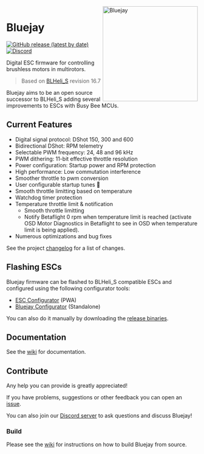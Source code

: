 <img align="right" src="bluejay.svg" alt="Bluejay" width="250">

# Bluejay

[![GitHub release (latest by date)](https://img.shields.io/github/downloads/mathiasvr/bluejay/latest/total?style=for-the-badge)](https://github.com/mathiasvr/bluejay/releases/latest)
[![Discord](https://img.shields.io/discord/811989862299336744?color=7289da&label=Discord&logo=discord&logoColor=white&style=for-the-badge)](https://discord.gg/phAmtxnMMN)

Digital ESC firmware for controlling brushless motors in multirotors.

> Based on [BLHeli_S](https://github.com/bitdump/BLHeli) revision 16.7

Bluejay aims to be an open source successor to BLHeli_S adding several improvements to ESCs with Busy Bee MCUs.

## Current Features

- Digital signal protocol: DShot 150, 300 and 600
- Bidirectional DShot: RPM telemetry
- Selectable PWM frequency: 24, 48 and 96 kHz
- PWM dithering: 11-bit effective throttle resolution
- Power configuration: Startup power and RPM protection
- High performance: Low commutation interference
- Smoother throttle to pwm conversion
- User configurable startup tunes :musical_note:
- Smooth throttle limitting based on temperature
- Watchdog timer protection
- Temperature throttle limit & notification
	- Smooth throttle limitting
	- Notify Betaflight 0 rpm when temperature limit is reached (activate OSD Motor Diagnostics in Betaflight to see in OSD when temperature limit is being applied).
- Numerous optimizations and bug fixes

See the project [changelog](CHANGELOG.md) for a list of changes.

## Flashing ESCs
Bluejay firmware can be flashed to BLHeli_S compatible ESCs and configured using the following configurator tools:

- [ESC Configurator](https://esc-configurator.com/) (PWA)
- [Bluejay Configurator](https://github.com/mathiasvr/bluejay-configurator/releases) (Standalone)

You can also do it manually by downloading the [release binaries](https://github.com/mathiasvr/bluejay/wiki/Release-binaries).

## Documentation
See the [wiki](https://github.com/mathiasvr/bluejay/wiki) for documentation.

## Contribute
Any help you can provide is greatly appreciated!

If you have problems, suggestions or other feedback you can open an [issue](https://github.com/mathiasvr/bluejay/issues).

You can also join our [Discord server](https://discord.gg/phAmtxnMMN) to ask questions and discuss Bluejay!

### Build

Please see the [wiki](https://github.com/mathiasvr/bluejay/wiki/Building-from-source) for instructions on how to build Bluejay from source.
